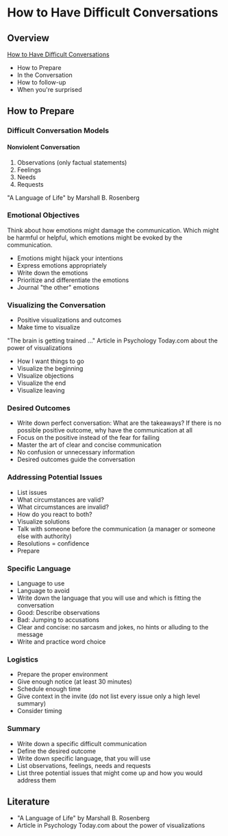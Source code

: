 # How to Have Difficult Conversations

## Overview

[How to Have Difficult Conversations](https://app.pluralsight.com/library/courses/have-difficult-conversations)

- How to Prepare
- In the Conversation
- How to follow-up
- When you're surprised

## How to Prepare

### Difficult Conversation Models

#### Nonviolent Conversation

1. Observations (only factual statements)
2. Feelings
3. Needs
4. Requests

"A Language of Life" by Marshall B. Rosenberg

### Emotional Objectives

Think about how emotions might damage the communication.
Which might be harmful or helpful, which emotions might be evoked by the communication.

- Emotions might hijack your intentions
- Express emotions appropriately
- Write down the emotions
- Prioritize and differentiate the emotions
- Journal "the other" emotions

### Visualizing the Conversation

- Positive visualizations and outcomes
- Make time to visualize

"The brain is getting trained ..."
Article in Psychology Today.com about the power of visualizations

- How I want things to go
- Visualize the beginning
- VIsualize objections
- Visualize the end
- Visualize leaving

### Desired Outcomes

- Write down perfect conversation: What are the takeaways? If there is no possible positive outcome, why have the communication at all
- Focus on the positive instead of the fear for failing
- Master the art of clear and concise communication
- No confusion or unnecessary information
- Desired outcomes guide the conversation

### Addressing Potential Issues

- List issues
- What circumstances are valid?
- What circumstances are invalid?
- How do you react to both?
- Visualize solutions
- Talk with someone before the communication (a manager or someone else with authority)
- Resolutions = confidence
- Prepare

### Specific Language

- Language to use
- Language to avoid
- Write down the language that you will use and which is fitting the conversation
- Good: Describe observations
- Bad: Jumping to accusations
- Clear and concise: no sarcasm and jokes, no hints or alluding to the message
- Write and practice word choice

### Logistics

- Prepare the proper environment
- Give enough notice (at least 30 minutes)
- Schedule enough time
- Give context in the invite (do not list every issue only a high level summary)
- Consider timing

### Summary

- Write down a specific difficult communication
- Define the desired outcome
- Write down specific language, that you will use
- List observations, feelings, needs and requests
- List three potential issues that might come up and how you would address them


## Literature

- "A Language of Life" by Marshall B. Rosenberg
- Article in Psychology Today.com about the power of visualizations



